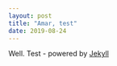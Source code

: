 ```yaml
---
layout: post
title: "Amar, test"
date: 2019-08-24
---
```


Well. Test - powered by [Jekyll](http://jekyllrb.com) 
